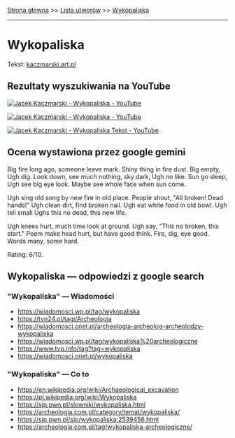 [Strona głowna](../index.md) >> [Lista utworów](../list.md) >> [Wykopaliska](654.md)

---

# Wykopaliska

Tekst: [kaczmarski.art.pl](https://www.kaczmarski.art.pl/tworczosc/wiersze/wykopaliska/)

## Rezultaty wyszukiwania na YouTube

[![Jacek Kaczmarski - Wykopaliska - YouTube](http://img.youtube.com/vi/AwpHp_VmSEs/0.jpg)](https://www.youtube.com/watch?v=AwpHp_VmSEs "Jacek Kaczmarski - Wykopaliska - YouTube")

[![Jacek Kaczmarski - Wykopaliska - YouTube](http://img.youtube.com/vi/1Aj7hffbNgk/0.jpg)](https://www.youtube.com/watch?v=1Aj7hffbNgk "Jacek Kaczmarski - Wykopaliska - YouTube")

[![Jacek Kaczmarski - Wykopaliska  Tekst - YouTube](http://img.youtube.com/vi/eH0G3MmiJLY/0.jpg)](https://www.youtube.com/watch?v=eH0G3MmiJLY "Jacek Kaczmarski - Wykopaliska  Tekst - YouTube")

## Ocena wystawiona przez google gemini

Big fire long ago, someone leave mark. Shiny thing in fire dust. Big empty, Ugh dig. Look down, see much nothing, sky dark, Ugh no like. Sun go sleep, Ugh see big eye look. Maybe see whole face when sun come.

Ugh sing old song by new fire in old place. People shout, "All broken! Dead hands!" Ugh clean dirt, find broken nail. Ugh eat white food in old bowl. Ugh tell small Ughs this no dead, this new life.

Ugh knees hurt, much time look at ground. Ugh say, "This no broken, this start." Poem make head hurt, but have good think. Fire, dig, eye good. Words many, some hard.

Rating: 6/10.


## Wykopaliska — odpowiedzi z google search

### "Wykopaliska" — Wiadomości

 - <https://wiadomosci.wp.pl/tag/wykopaliska>
 - <https://tvn24.pl/tagi/Archeologia>
 - <https://wiadomosci.onet.pl/archeologia-archeolog-archeolodzy-wykopaliska>
 - <https://wiadomosci.wp.pl/tag/wykopaliska%20archeologiczne>
 - <https://www.tvp.info/tag?tag=wykopaliska>
 - <https://wiadomosci.onet.pl/wykopaliska>

### "Wykopaliska" — Co to

 - <https://en.wikipedia.org/wiki/Archaeological_excavation>
 - <https://pl.wikipedia.org/wiki/Wykopaliska>
 - <https://sjp.pwn.pl/slowniki/wykopaliska.html>
 - <https://archeologia.com.pl/category/temat/wykopaliska/>
 - <https://sjp.pwn.pl/sjp/wykopaliska;2539456.html>
 - <https://archeologia.com.pl/tag/wykopaliska-archeologiczne/>


